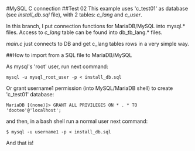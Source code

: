 #MySQL C connection
##Test 02
This example uses 'c_test01' as database (see *install_db.sql* file), with 2 tables: *c_lang* and *c_user*.

In this branch, I put connection functions for MariaDB/MySQL into mysql.* files. Access to *c_lang* table can be found into db_tb_lang.* files.

*main.c* just connects to DB and get c_lang tables rows in a very simple way.

##How to import from a SQL file to MariaDB/MySQL

As mysql's 'root' user, run next command:

	mysql -u mysql_root_user -p < install_db.sql 

Or grant username1 permission (into MySQL/MariaDB shell) to create 'c_test01' database:

	MariaDB [(none)]> GRANT ALL PRIVILEGES ON * . * TO 'dooteo'@'localhost';

and then, in a bash shell run a normal user next command:

	$ mysql -u username1 -p < install_db.sql 

And that is!

